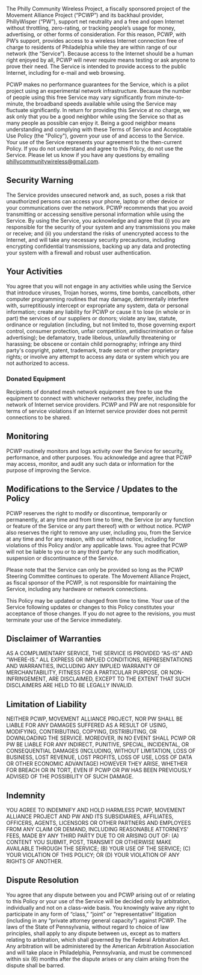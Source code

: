 The Philly Community Wireless Project, a fiscally sponsored project of the Movement Alliance Project (“PCWP”) and its backhaul provider, PhillyWisper (“PW”), support net neutrality and a free and open Internet without throttling, zero-rating, or tracking people’s usage for money, advertising, or other forms of consideration. For this reason, PCWP, with PW’s support, provides access to a wireless Internet connection free of charge to residents of Philadelphia while they are within range of our network (the “Service”). Because access to the Internet should be a human right enjoyed by all, PCWP will never require means testing or ask anyone to prove their need.
The Service is intended to provide access to the public Internet, including for e-mail and web browsing.

PCWP makes no performance guarantees for the Service, which is a pilot project using an experimental network infrastructure. Because the number of people using this free Service may vary significantly from minute-to-minute, the broadband speeds available while using the Service may fluctuate significantly. 
In return for providing this Service at no charge, we ask only that you be a good neighbor while using the Service so that as many people as possible can enjoy it. Being a good neighbor means understanding and complying with these Terms of Service and Acceptable Use Policy (the "Policy"), govern your use of and access to the Service. Your use of the Service represents your agreement to the then-current Policy. If you do not understand and agree to this Policy, do not use the Service. Please let us know if you have any questions by emailing phillycommunitywireless@gmail.com.

## Security Warning

The Service provides unsecured network and, as such, poses a risk that unauthorized persons can access your phone, laptop or other device or your communications over the network. PCWP recommends that you avoid transmitting or accessing sensitive personal information while using the Service.
By using the Service, you acknowledge and agree that (i) you are responsible for the security of your system and any transmissions you make or receive; and (ii) you understand the risks of unencrypted access to the Internet, and will take any necessary security precautions, including encrypting confidential transmissions, backing up any data and protecting your system with a firewall and robust user authentication.

## Your Activities
You agree that you will not engage in any activities while using the Service that introduce viruses, Trojan horses, worms, time bombs, cancelbots, other computer programming routines that may damage, detrimentally interfere with, surreptitiously intercept or expropriate any system, data or personal information; create any liability for PCWP or cause it to lose (in whole or in part) the services of our suppliers or donors; violate any law, statute, ordinance or regulation (including, but not limited to, those governing export control, consumer protection, unfair competition, antidiscrimination or false advertising); be defamatory, trade libelous, unlawfully threatening or harassing; be obscene or contain child pornography; infringe any third party's copyright, patent, trademark, trade secret or other proprietary rights; or involve any attempt to access any data or system which you are not authorized to access.

### Donated Equipment
Recipients of donated mesh network equipment are free to use the equipment to connect with whichever networks they prefer, including the network of Internet service providers. PCWP and PW are not responsible for terms of service violations if an Internet service provider does not permit connections to be shared.

## Monitoring

PCWP routinely monitors and logs activity over the Service for security, performance, and other purposes. You acknowledge and agree that PCWP may access, monitor, and audit any such data or information for the purpose of improving the Service. 

## Modifications to the Service / Updates to the Policy

PCWP reserves the right to modify or discontinue, temporarily or permanently, at any time and from time to time, the Service (or any function or feature of the Service or any part thereof) with or without notice. PCWP also reserves the right to remove any user, including you, from the Service at any time and for any reason, with our without notice, including for violations of this Policy and/or any applicable laws. You agree that PCWP will not be liable to you or to any third party for any such modification, suspension or discontinuance of the Service.

Please note that the Service can only be provided so long as the PCWP Steering Committee continues to operate. The Movement Alliance Project, as fiscal sponsor of the PCWP, is not responsible for maintaining the Service, including any hardware or network connections.

This Policy may be updated or changed from time to time. Your use of the Service following updates or changes to this Policy constitutes your acceptance of those changes. If you do not agree to the revisions, you must terminate your use of the Service immediately.

## Disclaimer of Warranties

AS A COMPLIMENTARY SERVICE, THE SERVICE IS PROVIDED “AS-IS” AND “WHERE-IS.” ALL EXPRESS OR IMPLIED CONDITIONS, REPRESENTATIONS AND WARRANTIES, INCLUDING ANY IMPLIED WARRANTY OF MERCHANTABILITY, FITNESS FOR A PARTICULAR PURPOSE, OR NON-INFRINGEMENT, ARE DISCLAIMED, EXCEPT TO THE EXTENT THAT SUCH DISCLAIMERS ARE HELD TO BE LEGALLY INVALID.

## Limitation of Liability

NEITHER PCWP, MOVEMENT ALLIANCE PROJECT, NOR PW SHALL BE LIABLE FOR ANY DAMAGES SUFFERED AS A RESULT OF USING, MODIFYING, CONTRIBUTING, COPYING, DISTRIBUTING, OR DOWNLOADING THE SERVICE. MOREOVER, IN NO EVENT SHALL PCWP OR PW BE LIABLE FOR ANY INDIRECT, PUNITIVE, SPECIAL, INCIDENTAL, OR CONSEQUENTIAL DAMAGES (INCLUDING, WITHOUT LIMITATION, LOSS OF BUSINESS, LOST REVENUE, LOST PROFITS, LOSS OF USE, LOSS OF DATA OR OTHER ECONOMIC ADVANTAGE) HOWEVER THEY ARISE, WHETHER FOR BREACH OR IN TORT, EVEN IF PCWP OR PW HAS BEEN PREVIOUSLY ADVISED OF THE POSSIBILITY OF SUCH DAMAGE. 

## Indemnity

YOU AGREE TO INDEMNIFY AND HOLD HARMLESS PCWP, MOVEMENT ALLIANCE PROJECT AND PW AND ITS SUBSIDIARIES, AFFILIATES, OFFICERS, AGENTS, LICENSORS OR OTHER PARTNERS AND EMPLOYEES FROM ANY CLAIM OR DEMAND, INCLUDING REASONABLE ATTORNEYS' FEES, MADE BY ANY THIRD PARTY DUE TO OR ARISING OUT OF: (A) CONTENT YOU SUBMIT, POST, TRANSMIT OR OTHERWISE MAKE AVAILABLE THROUGH THE SERVICE; (B) YOUR USE OF THE SERVICE; (C) YOUR VIOLATION OF THIS POLICY; OR (D) YOUR VIOLATION OF ANY RIGHTS OF ANOTHER.

## Dispute Resolution 

You agree that any dispute between you and PCWP arising out of or relating to this Policy or your use of the Service will be decided only by arbitration, individually and not on a class-wide basis. You knowingly waive any right to participate in any form of “class,” “joint” or “representative” litigation (including in any “private attorney general capacity”) against PCWP. The laws of the State of Pennsylvania, without regard to choice of law principles, shall apply to any dispute between us, except as to matters relating to arbitration, which shall governed by the Federal Arbitration Act. Any arbitration will be administered by the American Arbitration Association and will take place in Philadelphia, Pennsylvania, and must be commenced within six (6) months after the dispute arises or any claim arising from the dispute shall be barred.

